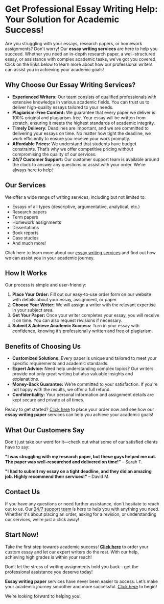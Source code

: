 # Get Professional Essay Writing Help: Your Solution for Academic Success!

Are you struggling with your essays, research papers, or homework assignments? Don't worry! Our **essay writing services** are here to help you succeed. Whether you need an in-depth research paper, a well-structured essay, or assistance with complex academic tasks, we’ve got you covered. Click on the links below to learn more about how our professional writers can assist you in achieving your academic goals!

## Why Choose Our Essay Writing Services?

- **Experienced Writers:** Our team consists of qualified professionals with extensive knowledge in various academic fields. You can trust us to deliver high-quality essays tailored to your needs.
- **Plagiarism-Free Content:** We guarantee that every paper we deliver is 100% original and plagiarism-free. Your essay will be written from scratch, ensuring it meets the highest standards of academic integrity.
- **Timely Delivery:** Deadlines are important, and we are committed to delivering your essays on time. No matter how tight the deadline, we work efficiently to ensure you receive your work promptly.
- **Affordable Prices:** We understand that students have budget constraints. That’s why we offer competitive pricing without compromising the quality of our services.
- **24/7 Customer Support:** Our customer support team is available around the clock to answer any questions or assist with your order. We're always here to help!

## Our Services

We offer a wide range of writing services, including but not limited to:

- Essays of all types (descriptive, argumentative, analytical, etc.)
- Research papers
- Term papers
- Homework assignments
- Dissertations
- Book reports
- Case studies
- And much more!

Click here to learn more about our [essay writing services](https://tinyurl.com/topessay?keyword=essay+writing+paper) and find out how we can assist you in your academic journey.

## How It Works

Our process is simple and user-friendly:

1. **Place Your Order:** Fill out our easy-to-use order form on our website with details about your essay, assignment, or paper.
2. **Choose Your Writer:** We will assign a writer with the relevant expertise in your subject area.
3. **Get Your Paper:** Once your writer completes your essay, you will receive it on time. You can also request revisions if necessary.
4. **Submit & Achieve Academic Success:** Turn in your essay with confidence, knowing it’s professionally written and free of plagiarism.

## Benefits of Choosing Us

- **Customized Solutions:** Every paper is unique and tailored to meet your specific requirements and academic standards.
- **Expert Advice:** Need help understanding complex topics? Our writers provide not only great writing but also valuable insights and explanations.
- **Money-Back Guarantee:** We’re committed to your satisfaction. If you're not happy with the results, we offer a full refund.
- **Confidentiality:** Your personal information and assignment details are kept secure and private at all times.

Ready to get started? [Click here](https://tinyurl.com/topessay?keyword=essay+writing+paper) to place your order now and see how our **essay writing paper** services can help you achieve your academic goals!

## What Our Customers Say

Don't just take our word for it—check out what some of our satisfied clients have to say:

**"I was struggling with my research paper, but these guys helped me out. The paper was well-researched and delivered on time!"** – Sarah T.

**"I had to submit my essay on a tight deadline, and they did an amazing job. Highly recommend their services!"** – David M.

## Contact Us

If you have any questions or need further assistance, don't hesitate to reach out to us. Our [24/7 support team](https://tinyurl.com/topessay?keyword=essay+writing+paper) is here to help you with anything you need. Whether it's about placing an order, asking for a revision, or understanding our services, we’re just a click away!

## Start Now!

Take the first step towards academic success! [**Click here**](https://tinyurl.com/topessay?keyword=essay+writing+paper) to order your custom essay and let our expert writers do the rest. With our help, achieving high grades is within your reach!

Don’t let the stress of writing assignments hold you back—get the professional assistance you deserve today!

**Essay writing paper** services have never been easier to access. Let’s make your academic journey smoother and more successful. [Click here](https://tinyurl.com/topessay?keyword=essay+writing+paper) to begin!

We’re looking forward to helping you!
